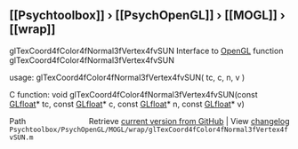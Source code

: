 ## [[Psychtoolbox]] &#8250; [[PsychOpenGL]] &#8250; [[MOGL]] &#8250; [[wrap]]

glTexCoord4fColor4fNormal3fVertex4fvSUN  Interface to [OpenGL](OpenGL) function glTexCoord4fColor4fNormal3fVertex4fvSUN  
  
usage:  glTexCoord4fColor4fNormal3fVertex4fvSUN( tc, c, n, v )  
  
C function:  void glTexCoord4fColor4fNormal3fVertex4fvSUN(const [GLfloat](GLfloat)\* tc, const [GLfloat](GLfloat)\* c, const [GLfloat](GLfloat)\* n, const [GLfloat](GLfloat)\* v)  




<div class="code_header" style="text-align:right;">
  <span style="float:left;">Path&nbsp;&nbsp;</span> <span class="counter">Retrieve <a href=
  "https://raw.github.com/Psychtoolbox-3/Psychtoolbox-3/beta/Psychtoolbox/PsychOpenGL/MOGL/wrap/glTexCoord4fColor4fNormal3fVertex4fvSUN.m">current version from GitHub</a> | View <a href=
  "https://github.com/Psychtoolbox-3/Psychtoolbox-3/commits/beta/Psychtoolbox/PsychOpenGL/MOGL/wrap/glTexCoord4fColor4fNormal3fVertex4fvSUN.m">changelog</a></span>
</div>
<div class="code">
  <code>Psychtoolbox/PsychOpenGL/MOGL/wrap/glTexCoord4fColor4fNormal3fVertex4fvSUN.m</code>
</div>

